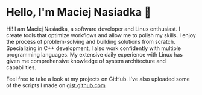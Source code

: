 # Hello, I'm Maciej Nasiadka 👋

Hi! I am Maciej Nasiadka, a software developer and Linux enthusiast. I create tools that optimize workflows and allow me to polish my skills. I enjoy the process of problem-solving and building solutions from scratch. Specializing in C++ development, I also work confidently with multiple programming languages. My extensive daily experience with Linux has given me comprehensive knowledge of system architecture and capabilities.

Feel free to take a look at my projects on GitHub. I've also uploaded some of the scripts I made on [gist.github.com](https://gist.github.com/NasiadkaMaciej/)

